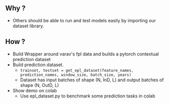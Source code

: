 ## Why ?
- Others should be able to run and test models easily by importing our dataset library. 

## How ?
- Build Wrapper around varav's fpl data and builds a pytorch contextual prediction dataset
- Build prediction dataset.
    - `trainset, testset = get_epl_dataset(feature_names, prediction_names, window_size, batch_size, years)`
    - Dataset has input batches of shape (N, InD, L) and output batches of shape (N, OutD, L)
- Show demo on colab
    - Use epl_dataset.py to benchmark some prediction tasks in colab